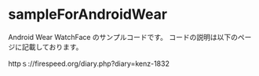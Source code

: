 # sampleForAndroidWear
Android Wear WatchFace のサンプルコードです。
コードの説明は以下のページに記載しております。

httpｓ://firespeed.org/diary.php?diary=kenz-1832
